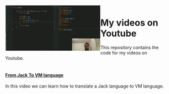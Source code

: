 <img src="https://github.com/lotanaharoni/Videos/blob/main/From%20Jack%20to%20Hack%20Assembly/images/VIDEO_FROM_JACK_TO_VM.gif?raw=true" align="left" width = 300px hight = 300px  hspace="1" vspace="1"/>

# My videos on Youtube

This repository contains the code for my videos on Youtube.
<br><br>

#### [From Jack To VM language](https://github.com/lotanaharoni/Videos/blob/main/From%20Jack%20to%20Hack%20Assembly/Math.vm)
In this video we can learn how to translate a Jack language to VM language.
